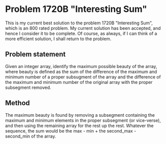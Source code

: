 # Problem 1720B "Interesting Sum"
This is my current best solution to the problem 1720B "Interesting Sum", which is an 800 rated problem. My current solution has been accepted, and hence I consider it to be complete. Of course, as always, if I can think of a more efficient solution, I shall return to the problem. 

## Problem statement
Given an integer array, identify the maximum possible beauty of the array, where beauty is defined as the sum of the difference of the maximum and minimum number of a proper subsugment of the array and the difference of the maximum and minimum number of the original array with the proper subsegment removed.

## Method
The maximum beauty is found by removing a subsegment containing the maximum and minimum elements in the proper subsegment (or vice-verse), and then using the remaining array for the rest up the rest. Whatever the sequence, the sum would be the max - min + the second_max - second_min of the array.